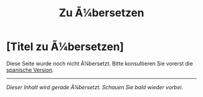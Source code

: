 ﻿---
title: [Zu Ã¼bersetzen]
---

<!-- TODO: translation missing - German version -->

# [Titel zu Ã¼bersetzen]

Diese Seite wurde noch nicht Ã¼bersetzt. Bitte konsultieren Sie vorerst die [spanische Version](/es/mitos-miedos-continuacion).

---

*Dieser Inhalt wird gerade Ã¼bersetzt. Schauen Sie bald wieder vorbei.*
